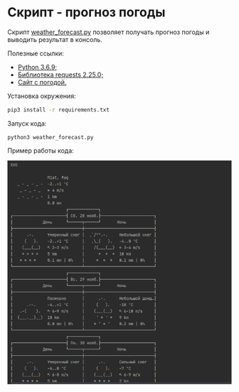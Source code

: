 # Скрипт - прогноз погоды

Скрипт [weather_forecast.py](https://github.com/ArtsAnton/devman_hw/blob/main/api/les_1/weather_forecast.py) позволяет получать прогноз погоды и выводить результат в консоль.

Полезные ссылки:
* [Python 3.6.9;](https://www.python.org/downloads/)
* [Библиотека requests 2.25.0;](https://requests.readthedocs.io/en/master/)
* [Сайт с погодой.](https://wttr.in/)

Установка окружения:
```bash
pip3 install -r requirements.txt
```

Запуск кода:
```python3
python3 weather_forecast.py
``` 
Пример работы кода:

![weather forecast](https://github.com/ArtsAnton/devman_hw/blob/main/api/les_1/img/weather_forecast.png)
